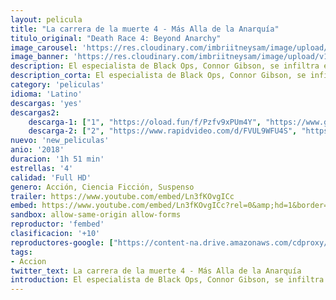 ```yaml
---
layout: pelicula
title: "La carrera de la muerte 4 - Más Alla de la Anarquía"
titulo_original: "Death Race 4: Beyond Anarchy"
image_carousel: 'https://res.cloudinary.com/imbriitneysam/image/upload/v1542490056/muerte-poster-min.jpg'
image_banner: 'https://res.cloudinary.com/imbriitneysam/image/upload/v1542490056/muerte-banner-min.jpg'
description: El especialista de Black Ops, Connor Gibson, se infiltra en una prisión de máxima seguridad para derrotar al legendario conductor Frankenstein en una violenta y brutal carrera de autos.
description_corta: El especialista de Black Ops, Connor Gibson, se infiltra en una prisión de máxima seguridad para derrotar al legendario conductor Frankenstein en una violenta y brutal carrera de autos.
category: 'peliculas'
idioma: 'Latino'
descargas: 'yes'
descargas2:
    descarga-1: ["1", "https://oload.fun/f/Pzfv9xPUm4Y", "https://www.google.com/s2/favicons?domain=openload.co","OpenLoad","https://res.cloudinary.com/imbriitneysam/image/upload/v1541473684/mexico.png", "Latino", "Full HD"]
    descarga-2: ["2", "https://www.rapidvideo.com/d/FVUL9WFU4S", "https://www.google.com/s2/favicons?domain=www.rapidvideo.com","RapidVideo","https://res.cloudinary.com/imbriitneysam/image/upload/v1541473684/mexico.png", "Latino", "Full HD"]
nuevo: 'new_peliculas'
anio: '2018'
duracion: '1h 51 min'
estrellas: '4'
calidad: 'Full HD'
genero: Acción, Ciencia Ficción, Suspenso
trailer: https://www.youtube.com/embed/Ln3fKOvgICc
embed: https://www.youtube.com/embed/Ln3fKOvgICc?rel=0&amp;hd=1&border=0&wmode=opaque&enablejsapi=1&modestbranding=1&controls=1&showinfo=1
sandbox: allow-same-origin allow-forms
reproductor: 'fembed'
clasificacion: '+10'
reproductores-google: ["https://content-na.drive.amazonaws.com/cdproxy/share/anQCqzpreIIKAZQp2Ihn6VqoKZL41JPYRwj6U2TbKdk/nodes/XPBa4l5hRLOUjuIpeOsceA?nonce=W6f_Un327Pc0MO8GVbU6xPvanrpkKBl8H2QOr9wDBk73kCbUVeOxXJ7O9OUpda2v"]
tags:
- Accion
twitter_text: La carrera de la muerte 4 - Más Alla de la Anarquía
introduction: El especialista de Black Ops, Connor Gibson, se infiltra en una prisión de máxima seguridad para derrotar al legendario conductor Frankenstein en una violenta y brutal carrera de autos.
---
```












